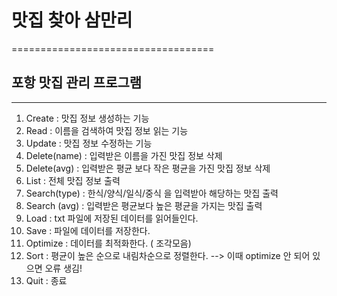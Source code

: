 # 맛집 찾아 삼만리
===================================


## 포항 맛집 관리 프로그램
-----------------------

1. Create : 맛집 정보 생성하는 기능
2. Read : 이름을 검색하여 맛집 정보 읽는 기능
3. Update : 맛집 정보 수정하는 기능
4. Delete(name) : 입력받은 이름을 가진 맛집 정보 삭제
5. Delete(avg) : 입력받은 평균 보다 작은 평균을 가진 맛집 정보 삭제
6. List : 전체 맛집 정보 출력
7. Search(type) : 한식/양식/일식/중식 을 입력받아 해당하는 맛집 출력
8. Search (avg) : 입력받은 평균보다 높은 평균을 가지는 맛집 출력
9. Load : txt 파일에 저장된 데이터를 읽어들인다.
10. Save : 파일에 데이터를 저장한다.
11. Optimize : 데이터를 최적화한다. ( 조각모음)
12. Sort : 평균이 높은 순으로 내림차순으로 정렬한다. --> 이때 optimize 안 되어 있으면 오류 생김!
13. Quit : 종료
